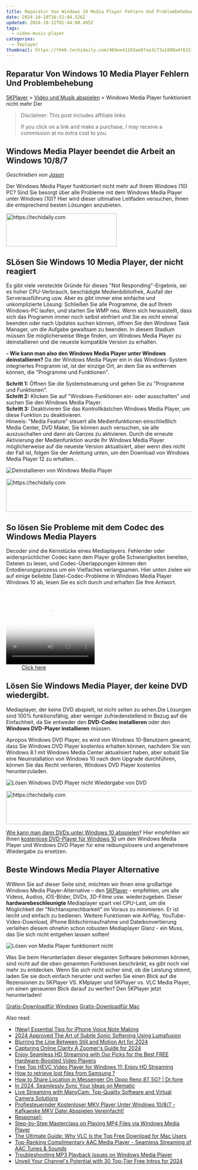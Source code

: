 ```yaml
---
title: Reparatur Von Windows 10 Media Player Fehlern Und Problembehebung
date: 2024-10-10T16:52:04.526Z
updated: 2024-10-12T01:44:00.495Z
tags:
  - video-music-player
categories:
  - 5kplayer
thumbnail: https://thmb.techidaily.com/469ee41193ae0faa3c73a1880a4f615f10f1abb6364e0dccb7651832a4251dcd.jpg
---
```


## Reparatur Von Windows 10 Media Player Fehlern Und Problembehebung

[5KPlayer](https://tools.techidaily.com/5kplayer/products/) \> [Video und Musik abspielen](https://tools.techidaily.com/5kplayer/video-music-player/) \> Windows Media Player funktioniert nicht mehr Der 

>  Disclaimer: This post includes affiliate links
>
>  If you click on a link and make a purchase, I may receive a commission at no extra cost to you.
>

## Windows Media Player beendet die Arbeit an Windows 10/8/7

 _Geschrieben von [Jason](https://www.quora.com/profile/Jason-Copper-1)_

Der Windows Media Player funktioniert nicht mehr auf Ihrem Windows (10) PC? Sind Sie besorgt über alle Probleme mit dem Windows Media Player unter Windows (10)? Hier wird dieser ultimative Leitfaden versuchen, Ihnen die entsprechend besten Lösungen anzubieten. 

<!-- affiliate ads begin -->
<a href="https://appsumo.8odi.net/c/5597632/2137393/7443" target="_top" id="2137393">
  <img src="//a.impactradius-go.com/display-ad/7443-2137393" border="0" alt="https://techidaily.com" width="300" height="90"/>
</a>
<img height="0" width="0" src="https://appsumo.8odi.net/i/5597632/2137393/7443" style="position:absolute;visibility:hidden;" border="0" />
<!-- affiliate ads end -->

## SLösen Sie Windows 10 Media Player, der nicht reagiert

Es gibt viele versteckte Gründe für dieses "Not Responding"-Ergebnis, sei es hoher CPU-Verbrauch, beschädigte Medienbibliothek, Ausfall der Serverausführung usw. Aber es gibt immer eine einfache und unkomplizierte Lösung: Schließen Sie alle Programme, die auf Ihrem Windows-PC laufen, und starten Sie WMP neu. Wenn sich herausstellt, dass sich das Programm immer noch selbst einfriert und Sie es nicht einmal beenden oder nach Updates suchen können, öffnen Sie den Windows Task Manager, um die Aufgabe gewaltsam zu beenden. In diesem Stadium müssen Sie möglicherweise Wege finden, um Windows Media Player zu deinstallieren und die neueste kompatible Version zu erhalten. 

**\- Wie kann man also den Windows Media Player unter Windows deinstallieren?**  Da der Windows Media Player ein in das Windows-System integriertes Programm ist, ist der einzige Ort, an dem Sie es entfernen können, die "Programme und Funktionen". 

**Schritt 1:** Öffnen Sie die Systemsteuerung und gehen Sie zu "Programme und Funktionen".   
**Schritt 2:** Klicken Sie auf "Windows-Funktionen ein- oder ausschalten" und suchen Sie den Windows Media Player.   
**Schritt 3:** Deaktivieren Sie das Kontrollkästchen Windows Media Player, um diese Funktion zu deaktivieren.   
Hinweis: "Media Feature" steuert alle Medienfunktionen einschließlich Media Center, DVD Maker, Sie können auch versuchen, sie alle auszuschalten und dann als Ganzes zu aktivieren. Durch die erneute Aktivierung der Medienfunktion wurde Ihr Windows Media Player möglicherweise auf die neueste Version aktualisiert, aber wenn dies nicht der Fall ist, folgen Sie der Anleitung unten, um den Download von Windows Media Player 12 zu erhalten. . 

![Deinstallieren von Windows Media Player](https://www.5kplayer.com/video-music-player-de/../video-music-player/img/wmp-not-work-de.jpg)

<!-- affiliate ads begin -->
<a href="https://laganoo.pxf.io/c/5597632/1528696/16446" target="_top" id="1528696">
  <img src="//a.impactradius-go.com/display-ad/16446-1528696" border="0" alt="https://techidaily.com" width="728" height="90"/>
</a>
<img height="0" width="0" src="https://laganoo.pxf.io/i/5597632/1528696/16446" style="position:absolute;visibility:hidden;" border="0" />
<!-- affiliate ads end -->

## So lösen Sie Probleme mit dem Codec des Windows Media Players

Decoder sind die Kernstücke eines Mediaplayers. Fehlender oder widersprüchlicher Codec kann dem Player große Schwierigkeiten bereiten, Dateien zu lesen, und Codec-Überlappungen können den Entodierungsprozess um ein Vielfaches verlangsamen. Hier unten zielen wir auf einige beliebte Datei-Codec-Probleme in Windows Media Player Windows 10 ab, lesen Sie es sich durch und erhalten Sie Ihre Antwort. 

<!-- affiliate ads begin -->
<span id="1265663">
					<video width="240" height="200" style="cursor:pointer"
           poster="//a.impactradius-go.com/display-clicktoplayimage/1265663.png"
           onclick="if(!this.playClicked){this.play();this.setAttribute('controls',true);this.playClicked=true;}">
	   <source src="//a.impactradius-go.com/display-ad/4482-1265663">
	   <img src="//a.impactradius-go.com/display-clicktoplayimage/1265663.png" style="border: none; height: 100%; width: 100%; object-fit: contain">
	</video>
	<div style="width:150px;text-align:center"><a href="javascript:window.open(decodeURIComponent('https%3A%2F%2Fmartinic.evyy.net%2Fc%2F5597632%2F1265663%2F4482'), '_blank');void(0);">Click here</a></div>
</span>
<img height="0" width="0" src="https://imp.pxf.io/i/5597632/1265663/4482" style="position:absolute;visibility:hidden;" border="0" />
<!-- affiliate ads end -->

## Lösen Sie Windows Media Player, der keine DVD wiedergibt.

Mediaplayer, der keine DVD abspielt, ist nicht selten zu sehen.Die Lösungen sind 100% funktionsfähig, aber weniger zufriedenstellend in Bezug auf die Einfachheit, da Sie entweder den   **DVD-Codec installieren**  oder den **Windows DVD-Player installieren** müssen. 

Apropos Windows DVD Player, es wird von Windows 10-Benutzern gewarnt, dass Sie Windows DVD Player kostenlos erhalten können, nachdem Sie von Windows 8.1 mit Windows Media Center aktualisiert haben, aber sobald Sie eine Neuinstallation von Windows 10 nach dem Upgrade durchführen, können Sie das Recht verlieren, Windows DVD Player kostenlos herunterzuladen. 

![Lösen Windows DVD Player nicht Wiedergabe von DVD](https://www.5kplayer.com/video-music-player-de/../video-music-player/img/windows-dvd-player.jpg) 

<!-- affiliate ads begin -->
<a href="https://ephamedtechinc.pxf.io/c/5597632/2126492/26400" target="_top" id="2126492">
  <img src="//a.impactradius-go.com/display-ad/26400-2126492" border="0" alt="https://techidaily.com" width="640" height="90"/>
</a>
<img height="0" width="0" src="https://ephamedtechinc.pxf.io/i/5597632/2126492/26400" style="position:absolute;visibility:hidden;" border="0" />
<!-- affiliate ads end -->

[Wie kann man dann DVDs unter Windows 10 abspielen](https://tools.techidaily.com/5kplayer/video-music-player/)? Hier empfehlen wir Ihnen [kostenlose DVD-Player für Windows 10](https://tools.techidaily.com/5kplayer/video-music-player/) um den Windows Media Player und Windows DVD Player für eine reibungslosere und angenehmere Wiedergabe zu ersetzen. 

## Beste Windows Media Player Alternative

WWenn Sie auf dieser Seite sind, möchten wir Ihnen eine großartige Windows Media Player-Alternative – den [5KPlayer](https://tools.techidaily.com/5kplayer/products/) \- empfehlen, um alle Videos, Audios, iOS-Bilder, DVDs, 3D-Filme usw. wiederzugeben. Dieser **hardwarebeschleunigte** Mediaplayer spart viel CPU-Last, um die Möglichkeit der "Nichtansprechbarkeit" im Voraus zu minimieren. Er ist leicht und einfach zu bedienen. Weitere Funktionen wie AirPlay, YouTube-Video-Download, iPhone Bildschirmaufnahme und Dateikonvertierung verleihen diesem ohnehin schon robusten Mediaplayer Glanz - ein Muss, das Sie sich nicht entgehen lassen sollten! 

![Lösen von Media Player funktioniert nicht](https://www.5kplayer.com/video-music-player-de/../video-music-player/img/5kplayer-dvd-player-software.jpg) 

Was Sie beim Herunterladen dieser eleganten Software bekommen können, sind nicht auf die oben genannten Funktionen beschränkt, es gibt noch viel mehr zu entdecken. Wenn Sie sich nicht sicher sind, ob die Leistung stimmt, laden Sie sie doch einfach herunter und werfen Sie einen Blick auf die Rezensionen zu 5KPlayer VS. KMplayer und 5KPlayer vs. VLC Media Player, um einen genaueren Blick darauf zu werfen? Den 5KPlayer jetzt herunterladen! 

[Gratis-Downloadfür Windows](https://tools.techidaily.com/5kplayer/products/) [Gratis-Downloadfür Mac](https://tools.techidaily.com/5kplayer/products/)

<ins class="adsbygoogle"
     style="display:block"
     data-ad-format="autorelaxed"
     data-ad-client="ca-pub-7571918770474297"
     data-ad-slot="1223367746"></ins>

<ins class="adsbygoogle"
     style="display:block"
     data-ad-client="ca-pub-7571918770474297"
     data-ad-slot="8358498916"
     data-ad-format="auto"
     data-full-width-responsive="true"></ins>

<span class="atpl-alsoreadstyle">Also read:</span>
<div><ul>
<li><a href="https://screen-capture.techidaily.com/new-essential-tips-for-iphone-voice-note-making/"><u>[New] Essential Tips for iPhone Voice Note Making</u></a></li>
<li><a href="https://some-tips.techidaily.com/2024-approved-the-art-of-subtle-sonic-softening-using-lumafusion/"><u>2024 Approved The Art of Subtle Sonic Softening Using Lumafusion</u></a></li>
<li><a href="https://article-tips.techidaily.com/blurring-the-line-between-still-and-motion-art-for-2024/"><u>Blurring the Line Between Still and Motion Art for 2024</u></a></li>
<li><a href="https://extra-lessons.techidaily.com/capturing-online-clarity-a-zoomers-guide-for-2024/"><u>Capturing Online Clarity A Zoomer's Guide for 2024</u></a></li>
<li><a href="https://video-ai-editor.techidaily.com/enjoy-seamless-hd-streaming-with-our-picks-for-the-best-free-hardware-boosted-video-players/"><u>Enjoy Seamless HD Streaming with Our Picks for the Best FREE Hardware-Boosted Video Players</u></a></li>
<li><a href="https://video-ai-editor.techidaily.com/free-top-hevc-video-player-for-windows-11-enjoy-hd-streaming/"><u>Free Top HEVC Video Player for Windows 11: Enjoy HD Streaming</u></a></li>
<li><a href="https://blog-min.techidaily.com/how-to-retrieve-lost-files-from-samsung-by-fonelab-android-recover-data/"><u>How to retrieve lost files from Samsung ?</u></a></li>
<li><a href="https://fake-location.techidaily.com/how-to-share-location-in-messenger-on-oppo-reno-8t-5g-drfone-by-drfone-virtual-android/"><u>How to Share Location in Messenger On Oppo Reno 8T 5G? | Dr.fone</u></a></li>
<li><a href="https://article-posts.techidaily.com/in-2024-seamlessly-sync-your-ideas-on-mematic/"><u>In 2024, Seamlessly Sync Your Ideas on Mematic</u></a></li>
<li><a href="https://vp-tips.techidaily.com/live-streaming-with-manycam-top-quality-software-and-virtual-camera-solutions/"><u>Live Streaming with ManyCam: Top-Quality Software and Virtual Camera Solutions</u></a></li>
<li><a href="https://video-ai-editor.techidaily.com/profiesteuernder-kostenloser-mkv-player-unter-windows-1087-kafkaeske-mkv-datei-abspielen-vereinfacht/"><u>Profiesteuernder Kostenloser MKV Player Unter Windows 10/8/7 - Kafkaeske MKV Datei Abspielen Vereinfacht!</u></a></li>
<li><a href="https://video-ai-editor.techidaily.com/response/"><u>Response]:</u></a></li>
<li><a href="https://video-ai-editor.techidaily.com/step-by-step-masterclass-on-playing-mp4-files-via-windows-media-player/"><u>Step-by-Step Masterclass on Playing MP4 Files via Windows Media Player</u></a></li>
<li><a href="https://video-ai-editor.techidaily.com/the-ultimate-guide-why-vlc-is-the-top-free-download-for-mac-users/"><u>The Ultimate Guide: Why VLC Is the Top Free Download for Mac Users</u></a></li>
<li><a href="https://video-ai-editor.techidaily.com/top-ranking-complimentary-aac-media-player-seamless-streaming-of-aac-tunes-and-sounds/"><u>Top-Ranking Complimentary AAC Media Player - Seamless Streaming of AAC Tunes & Sounds</u></a></li>
<li><a href="https://video-ai-editor.techidaily.com/troubleshooting-mp3-playback-issues-on-windows-media-player/"><u>Troubleshooting MP3 Playback Issues on Windows Media Player</u></a></li>
<li><a href="https://facebook-video-footage.techidaily.com/unveil-your-channels-potential-with-30-top-tier-free-intros-for-2024/"><u>Unveil Your Channel's Potential with 30 Top-Tier Free Intros for 2024</u></a></li>
</ul></div>

